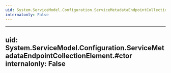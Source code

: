 ```yaml
---
uid: System.ServiceModel.Configuration.ServiceMetadataEndpointCollectionElement
internalonly: False
---
```


---
uid: System.ServiceModel.Configuration.ServiceMetadataEndpointCollectionElement.#ctor
internalonly: False
---
